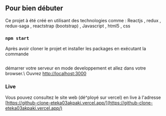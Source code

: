 ## Pour bien débuter

Ce projet à été créé en utilisant des technologies comme : Reactjs , redux , redux-saga , reactstrap (bootstrap) , Javascript , html5 , css

### `npm start`

Après avoir cloner le projet et installer les packages en exécutant la commande

```npm i

```

démarrer votre serveur en mode developpement et allez dans votre browser.\ Ouvrez [http://localhost:3000](http://localhost:3000)

### Live

Vous pouvez consultez le site web (dé^ployé sur vercel) en live à l'adresse [https://github-clone-eteka03akpaki.vercel.app/](https://github-clone-eteka03akpaki.vercel.app/)
